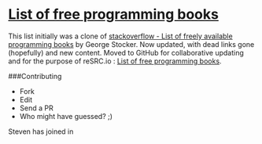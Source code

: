 [List of free programming books](http://resrc.io/list/10/list-of-free-programming-books/)
======================

This list initially was a clone of [stackoverflow - List of freely available programming books](http://stackoverflow.com/questions/194812/list-of-freely-available-programming-books/392926#392926) by George Stocker. Now updated, with dead links gone (hopefully) and new content.
Moved to GitHub for collaborative updating and for the purpose of reSRC.io : [List of free programming books](http://resrc.io/list/10/list-of-free-programming-books/).

###Contributing
- Fork
- Edit
- Send a PR
- Who might have guessed? ;)

Steven has joined in
